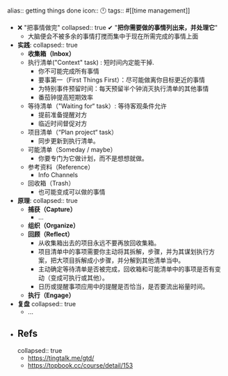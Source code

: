 alias:: getting things done 
icon:: 🕛
tags:: #[[time management]]

- ❌ "把事情做完"
  collapsed:: true
  ✔ "**把你需要做的事情列出来，并处理它**"
  - 大脑便会不被多余的事情打搅而集中于现在所需完成的事情上面
- **实践**:
  collapsed:: true
  - **收集箱（Inbox）**
  - 执行清单("Context" task) : 短时间内定能干掉.
    - 你不可能完成所有事情
    - 要事第一（First Things First）：尽可能做离你目标更近的事情
    - 为特别事件预留时间：每天预留半个钟消灭执行清单的其他事情
    - 番茄钟提高短期效率
  - 等待清单（"Waiting for“ task）: 等待客观条件允许
    - 提前准备提醒对方
    - 临近时间督促对方
  - 项目清单（“Plan project“ task）
    - 同步更新到执行清单。
  - 可能清单（Someday / maybe）
    - 你要专门为它做计划，而不是想想就做。
  - 参考资料（Reference）
    - Info Channels
  - 回收箱（Trash）
    - 也可能变成可以做的事情
- **原理**:
  collapsed:: true
  - **捕获（Capture）**
    - ...
  - **组织（Organize）**
  - **回顾（Reflect）**
    - 从收集箱出去的项目永远不要再放回收集箱。
    - 项目清单中的事项需要你主动将其拆解，步骤，并为其谋划执行方案，把大项目拆解成小步骤，并分解到其他清单当中。
    - 主动确定等待清单是否被完成，回收箱和可能清单中的事项是否有变动（变成可执行或其他）。
    - 日历或提醒事项应用中的提醒是否恰当，是否要流出裕量时间。
  - **执行（Engage）**
- **复盘**
  collapsed:: true
  - ...
- ## Refs
  collapsed:: true
  - https://tingtalk.me/gtd/
  - https://topbook.cc/course/detail/153